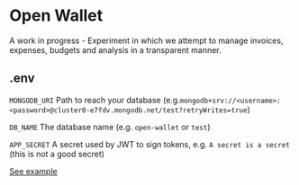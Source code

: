 # Open Wallet
A work in progress - Experiment in which we attempt to manage invoices, expenses, budgets and analysis in a transparent manner.

## .env
```MONGODB_URI``` Path to reach your database (e.g.```mongodb+srv://<username>:<password>@cluster0-e7fdv.mongodb.net/test?retryWrites=true```)

```DB_NAME``` The database name (e.g. ```open-wallet``` or ```test```)

```APP_SECRET``` A secret used by JWT to sign tokens, e.g. ```A secret is a secret``` (this is not a good secret)

[See example](./backend/.env.example)
